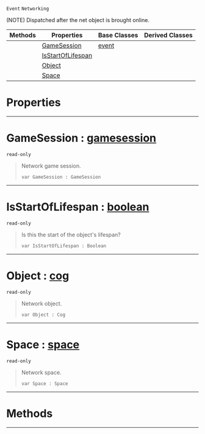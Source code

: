  `Event` `Networking`



(NOTE) Dispatched after the net object is brought online.

|Methods|Properties|Base Classes|Derived Classes|
|---|---|---|---|
| |[ GameSession](https://github.com/PlasmaEngine/PlasmaDocs/blob/master/code_reference/class_reference/netobjectonline.markdown#gamesession-plasma-engine)|[event](https://github.com/PlasmaEngine/PlasmaDocs/blob/master/code_reference/class_reference/event.markdown)| |
| |[ IsStartOfLifespan](https://github.com/PlasmaEngine/PlasmaDocs/blob/master/code_reference/class_reference/netobjectonline.markdown#isstartoflifespan-plasma-e)| | |
| |[ Object](https://github.com/PlasmaEngine/PlasmaDocs/blob/master/code_reference/class_reference/netobjectonline.markdown#object-plasma-engine-docum)| | |
| |[ Space](https://github.com/PlasmaEngine/PlasmaDocs/blob/master/code_reference/class_reference/netobjectonline.markdown#space-plasma-engine-docume)| | |


 #  Properties


---  
 #  GameSession : [gamesession](https://github.com/PlasmaEngine/PlasmaDocs/blob/master/code_reference/class_reference/gamesession.markdown)

 `read-only`

> Network game session.
> ``` lang=cpp, name=Lightning
> var GameSession : GameSession


---  
 #  IsStartOfLifespan : [boolean](https://github.com/PlasmaEngine/PlasmaDocs/blob/master/code_reference/lightning_base_types/boolean.markdown)

 `read-only`

> Is this the start of the object's lifespan?
> ``` lang=cpp, name=Lightning
> var IsStartOfLifespan : Boolean


---  
 #  Object : [cog](https://github.com/PlasmaEngine/PlasmaDocs/blob/master/code_reference/class_reference/cog.markdown)

 `read-only`

> Network object.
> ``` lang=cpp, name=Lightning
> var Object : Cog


---  
 #  Space : [space](https://github.com/PlasmaEngine/PlasmaDocs/blob/master/code_reference/class_reference/space.markdown)

 `read-only`

> Network space.
> ``` lang=cpp, name=Lightning
> var Space : Space


---  
 #  Methods


---  
 

 